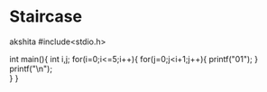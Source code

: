 # Staircase
akshita
#include<stdio.h>

int main(){
	int i,j;
	for(i=0;i<=5;i++){
		for(j=0;j<i+1;j++){
			printf("01");
		}
		printf("\n");	
	}
}
